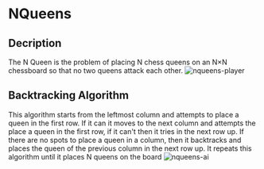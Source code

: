 # NQueens
## Decription
The N Queen is the problem of placing N chess queens on an N×N chessboard so that no two queens attack each other.
![nqueens-player](https://user-images.githubusercontent.com/36581610/51954764-7a829b80-240f-11e9-8a4b-d1ed39b5f0f2.gif)

## Backtracking Algorithm
This algorithm starts from the leftmost column and attempts to place a queen in the first row. If it can it moves to the next column and attempts the place a queen in the first row, if it can't then it tries in the next row up. If there are no spots to place a queen in a column, then it backtracks and places the queen of the previous column in the next row up. It repeats this algorithm until it places N queens on the board
![nqueens-ai](https://user-images.githubusercontent.com/36581610/51954769-81111300-240f-11e9-9985-8642e22dfab4.gif)
